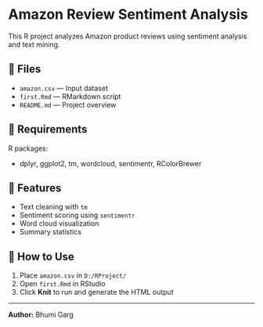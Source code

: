 
# Amazon Review Sentiment Analysis

This R project analyzes Amazon product reviews using sentiment analysis and text mining.

## 📂 Files

- `amazon.csv` — Input dataset
- `first.Rmd` — RMarkdown script
- `README.md` — Project overview

## 🔧 Requirements

R packages:
- dplyr, ggplot2, tm, wordcloud, sentimentr, RColorBrewer

## 🚀 Features

- Text cleaning with `tm`
- Sentiment scoring using `sentimentr`
- Word cloud visualization
- Summary statistics

## 📄 How to Use

1. Place `amazon.csv` in `D:/RProject/`
2. Open `first.Rmd` in RStudio
3. Click **Knit** to run and generate the HTML output

---

**Author:** Bhumi Garg

